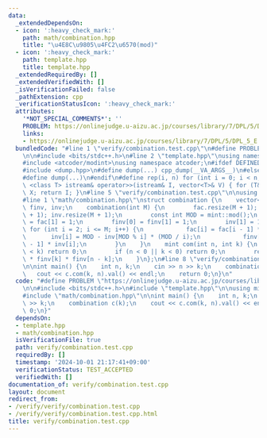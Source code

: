 ```yaml
---
data:
  _extendedDependsOn:
  - icon: ':heavy_check_mark:'
    path: math/combination.hpp
    title: "\u4E8C\u9805\u4FC2\u6570(mod)"
  - icon: ':heavy_check_mark:'
    path: template.hpp
    title: template.hpp
  _extendedRequiredBy: []
  _extendedVerifiedWith: []
  _isVerificationFailed: false
  _pathExtension: cpp
  _verificationStatusIcon: ':heavy_check_mark:'
  attributes:
    '*NOT_SPECIAL_COMMENTS*': ''
    PROBLEM: https://onlinejudge.u-aizu.ac.jp/courses/library/7/DPL/5/DPL_5_E
    links:
    - https://onlinejudge.u-aizu.ac.jp/courses/library/7/DPL/5/DPL_5_E
  bundledCode: "#line 1 \"verify/combination.test.cpp\"\n#define PROBLEM \"https://onlinejudge.u-aizu.ac.jp/courses/library/7/DPL/5/DPL_5_E\"\
    \n\n#include <bits/stdc++.h>\n#line 2 \"template.hpp\"\nusing namespace std;\n\
    #include <atcoder/modint>\nusing namespace atcoder;\n#ifdef DEFINED_ONLY_IN_LOCAL\n\
    #include <dump.hpp>\n#define dump(...) cpp_dump(__VA_ARGS__)\n#else\n#undef dump\n\
    #define dump(...)\n#endif\n#define rep(i, n) for (int i = 0; i < n; i++)\ntemplate\
    \ <class T> istream& operator>>(istream& I, vector<T>& V) { for (T& X : V) I >>\
    \ X; return I; }\n#line 5 \"verify/combination.test.cpp\"\n\nusing mint = modint1000000007;\n\
    #line 1 \"math/combination.hpp\"\nstruct combination {\n    vector<mint> fac,\
    \ finv, inv;\n    combination(int M) {\n        fac.resize(M + 1); finv.resize(M\
    \ + 1); inv.resize(M + 1);\n        const int MOD = mint::mod();\n        fac[0]\
    \ = fac[1] = 1;\n        finv[0] = finv[1] = 1;\n        inv[1] = 1;\n       \
    \ for (int i = 2; i <= M; i++) {\n            fac[i] = fac[i - 1] * i;\n     \
    \       inv[i] = MOD - inv[MOD % i] * (MOD / i);\n            finv[i] = finv[i\
    \ - 1] * inv[i];\n        }\n    }\n    mint com(int n, int k) {\n        if (n\
    \ < k) return 0;\n        if (n < 0 || k < 0) return 0;\n        return fac[n]\
    \ * finv[k] * finv[n - k];\n    }\n};\n#line 8 \"verify/combination.test.cpp\"\
    \n\nint main() {\n    int n, k;\n    cin >> n >> k;\n    combination c(k);\n \
    \   cout << c.com(k, n).val() << endl;\n    return 0;\n}\n"
  code: "#define PROBLEM \"https://onlinejudge.u-aizu.ac.jp/courses/library/7/DPL/5/DPL_5_E\"\
    \n\n#include <bits/stdc++.h>\n#include \"template.hpp\"\n\nusing mint = modint1000000007;\n\
    #include \"math/combination.hpp\"\n\nint main() {\n    int n, k;\n    cin >> n\
    \ >> k;\n    combination c(k);\n    cout << c.com(k, n).val() << endl;\n    return\
    \ 0;\n}"
  dependsOn:
  - template.hpp
  - math/combination.hpp
  isVerificationFile: true
  path: verify/combination.test.cpp
  requiredBy: []
  timestamp: '2024-10-01 21:17:41+09:00'
  verificationStatus: TEST_ACCEPTED
  verifiedWith: []
documentation_of: verify/combination.test.cpp
layout: document
redirect_from:
- /verify/verify/combination.test.cpp
- /verify/verify/combination.test.cpp.html
title: verify/combination.test.cpp
---
```

